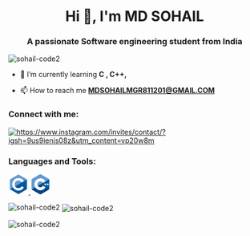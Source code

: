 <h1 align="center">Hi 👋, I'm MD SOHAIL</h1>
<h3 align="center">A passionate Software engineering student from India</h3>

<p align="left"> <img src="https://komarev.com/ghpvc/?username=sohail-code2&label=Profile%20views&color=0e75b6&style=flat" alt="sohail-code2" /> </p>

- 🌱 I’m currently learning **C , C++,**

- 📫 How to reach me **MDSOHAILMGR811201@GMAIL.COM**

<h3 align="left">Connect with me:</h3>
<p align="left">
<a href="https://instagram.com/https://www.instagram.com/invites/contact/?igsh=9us9ienjs08z&utm_content=vp20w8m" target="blank"><img align="center" src="https://raw.githubusercontent.com/rahuldkjain/github-profile-readme-generator/master/src/images/icons/Social/instagram.svg" alt="https://www.instagram.com/invites/contact/?igsh=9us9ienjs08z&utm_content=vp20w8m" height="30" width="40" /></a>
</p>

<h3 align="left">Languages and Tools:</h3>
<p align="left"> <a href="https://www.cprogramming.com/" target="_blank" rel="noreferrer"> <img src="https://raw.githubusercontent.com/devicons/devicon/master/icons/c/c-original.svg" alt="c" width="40" height="40"/> </a> <a href="https://www.w3schools.com/cpp/" target="_blank" rel="noreferrer"> <img src="https://raw.githubusercontent.com/devicons/devicon/master/icons/cplusplus/cplusplus-original.svg" alt="cplusplus" width="40" height="40"/> </a> </p>

<p><img align="left" src="https://github-readme-stats.vercel.app/api/top-langs?username=sohail-code2&show_icons=true&locale=en&layout=compact" alt="sohail-code2" /></p>

<p>&nbsp;<img align="center" src="https://github-readme-stats.vercel.app/api?username=sohail-code2&show_icons=true&locale=en" alt="sohail-code2" /></p>

<p><img align="center" src="https://github-readme-streak-stats.herokuapp.com/?user=sohail-code2&" alt="sohail-code2" /></p>
